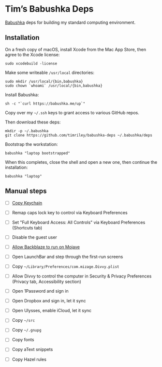 # Tim’s Babushka Deps

[Babushka](http://babushka.me) deps for building my standard computing environment.

## Installation

On a fresh copy of macOS, install Xcode from the Mac App Store, then agree to the Xcode license:

```
sudo xcodebuild -license
```

Make some writeable `/usr/local` directories:

```
sudo mkdir /usr/local/{bin,babushka}
sudo chown `whoami` /usr/local/{bin,babushka}
```

Install Babushka:

```
sh -c "`curl https://babushka.me/up`"
```

Copy over my `~/.ssh` keys to grant access to various GitHub repos.

Then download these deps:

```
mkdir -p ~/.babushka
git clone https://github.com/timriley/babushka-deps ~/.babushka/deps
```

Bootstrap the workstation:

```
babushka "laptop bootstrapped"
```

When this completes, close the shell and open a new one, then continue the installation:

```
babushka "laptop"
```

## Manual steps

- [ ] [Copy Keychain](https://support.apple.com/kb/PH20120?locale=en_US)
- [ ] Remap caps lock key to control via Keyboard Preferences
- [ ] Set "Full Keyboard Access: All Controls" via Keyboard Preferences (Shortcuts tab)
- [ ] Disable the guest user
- [ ] [Allow Backblaze to run on Mojave](https://help.backblaze.com/hc/en-us/articles/360009644134-Upgrading-to-Mojave-Read-This-First-)
- [ ] Open LaunchBar and step through the first-run screens
- [ ] Copy `~/Library/Preferences/com.mizage.Divvy.plist`
- [ ] Allow Divvy to control the computer in Security & Privacy Preferences (Privacy tab, Accessibility section)
- [ ] Open 1Password and sign in
- [ ] Open Dropbox and sign in, let it sync
- [ ] Open Ulysses, enable iCloud, let it sync
- [ ] Copy `~/src`
- [ ] Copy `~/.gnupg`
- [ ] Copy fonts
- [ ] Copy aText snippets
- [ ] Copy Hazel rules

